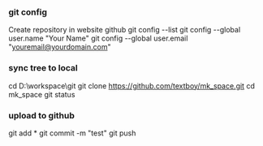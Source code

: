 ### git config
Create repository in website github
git config --list
git config --global user.name "Your Name"
git config --global user.email "youremail@yourdomain.com"

### sync tree to local
cd D:\workspace\git
git clone https://github.com/textboy/mk_space.git
cd mk_space
git status

### upload to github

git add *
git commit -m "test"
git push
